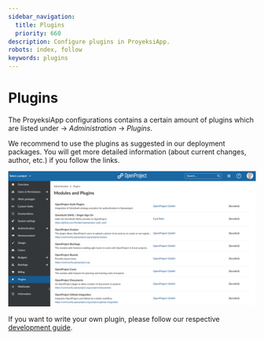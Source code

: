 ```yaml
---
sidebar_navigation:
  title: Plugins
  priority: 660
description: Configure plugins in ProyeksiApp.
robots: index, follow
keywords: plugins
---
```

# Plugins

The ProyeksiApp configurations contains a certain amount of plugins which are listed under -> *Administration* -> *Plugins*.

We recommend to use the plugins as suggested in our deployment packages. You will get more detailed information (about current changes, author, etc.) if you follow the links.

![ProyeksiApp plugins](image-20200124100220714.png)

If you want to write your own plugin, please follow our respective [development guide](../../development/create-openproject-plugin). 

